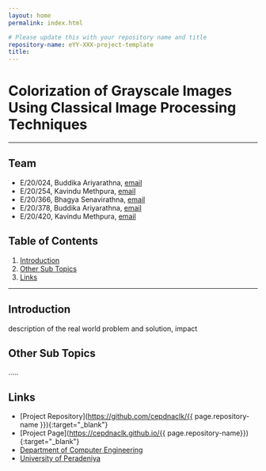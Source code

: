 ```yaml
---
layout: home
permalink: index.html

# Please update this with your repository name and title
repository-name: eYY-XXX-project-template
title:
---
```


[comment]: # "This is the standard layout for the project, but you can clean this and use your own template"

# Colorization of Grayscale Images Using Classical Image Processing Techniques

---

<!-- 
This is a sample image, to show how to add images to your page. To learn more options, please refer [this](https://projects.ce.pdn.ac.lk/docs/faq/how-to-add-an-image/)

![Sample Image](./images/sample.png)
 -->

## Team
-  E/20/024, Buddika Ariyarathna, [email](e20024@eng.pdn.ac.lk)
-  E/20/254, Kavindu Methpura, [email](e20254@eng.pdn.ac.lk)
-  E/20/366, Bhagya Senavirathna, [email](e20366@eng.pdn.ac.lk)
-  E/20/378, Buddika Ariyarathna, [email](e20378@eng.pdn.ac.lk)
-  E/20/420, Kavindu Methpura, [email](e20420@eng.pdn.ac.lk)

## Table of Contents
1. [Introduction](#introduction)
2. [Other Sub Topics](#other-sub-topics)
3. [Links](#links)

---

## Introduction

 description of the real world problem and solution, impact

## Other Sub Topics

.....

## Links

- [Project Repository](https://github.com/cepdnaclk/{{ page.repository-name }}){:target="_blank"}
- [Project Page](https://cepdnaclk.github.io/{{ page.repository-name}}){:target="_blank"}
- [Department of Computer Engineering](http://www.ce.pdn.ac.lk/)
- [University of Peradeniya](https://eng.pdn.ac.lk/)


[//]: # (Please refer this to learn more about Markdown syntax)
[//]: # (https://github.com/adam-p/markdown-here/wiki/Markdown-Cheatsheet)
